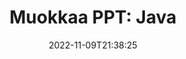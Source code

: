 ---
############################# Static ############################
layout: "auto-gen-editor"
date: 2022-11-09T21:38:25
draft: false
otherformats: doc docx docm dotx xls xlsx xlsm pptx pptm mobi epub html mhtml txt xml csv rtf odt msg eml

############################# Head ############################
head_title: "PPT Editor – Muokkaa PPT kohteessa Java"
head_description: "Kuinka muokata PPT sovelluksessa Java muutamalla koodirivillä? Käytä GroupDocs-asiakirjojen käsittelysovellusliittymiä yli 30 tiedostomuodon muokkaamiseen, päivittämiseen ja tallentamiseen."

############################# Header ############################
title: "Muokkaa PPT: Java"
description: "Tehokas ja vankka PPT-muokkaus palvelinpuolen GroupDocs.Editorilla Java-sovellusliittymille ilman Microsoftin tai Open Officen kaltaisia ​​ohjelmistoja."
bg_image: "https://cms.admin.containerize.com/templates/aspose/App_Themes/V3/images/bg/header1.png"
bg_overlay: false
button:
    enable: true
    icon: "fas fa-arrow-down"
    label: "Lataa ilmainen kokeiluversio"
    link: "https://downloads.groupdocs.com/editor/java"

############################# SubMenu ############################
submenu:
    enable: true

    left:
        img_alt: "GroupDocs.Editor for Java"
        image: "https://cms.admin.containerize.com/templates/groupdocs/images/product-logos/90x90-noborder/groupdocs-editor-java.png"
        product: "GroupDocs.Editor"
        platform: "Java"

    middle:
        button:

            # button loop
            - link: "https://apireference.groupdocs.com/editor/java"
              text: "API-viite"

            # button loop
            - link: "https://github.com/groupdocs-editor"
              text: "Esimerkkejä koodista"

            # button loop
            - link: "https://products.groupdocs.app/editor/family"
              text: "Live-demoja"

            # button loop
            - link: "https://purchase.groupdocs.com/pricing/editor/java"
              text: "Hinnoittelu"

    right:
        link_download: "https://downloads.groupdocs.com/editor"
        link_learn: "https://docs.groupdocs.com/editor/java"
        link_buy: "https://purchase.groupdocs.com"

############################# About ############################
about:
    enable: true
    title: "Tietoja GroupDocs.Editor for Java API:sta"
    content: |
        [GroupDocs.Editor for Java](/fi/editor/java/) API on oikea valinta Microsoft Word-, Excel-, PowerPointi-, Open Office -asiakirjojen ja -esitysten muokkaamiseen. GroupDocs.Editor on erillinen API, joka sopii palvelinpuolen ja taustajärjestelmän järjestelmiin, joissa vaaditaan korkeaa suorituskykyä. Se ei riipu Microsoftin tai Open Officen kaltaisista ohjelmistoista.

############################# Steps ############################
steps:
    enable: true
    title_left: "Vaiheet PPT muokkaamiseen Java"
    content_left: |
        [GroupDocs.Editor for Java](/fi/editor/java/) tarjoaa kehittäjille helpon ja suoraviivaisen tavan muokata PPT-tiedostoja muutamalla koodirivillä.
        * Luo "Editor"-luokan esiintymä, jossa on pakollinen tiedostopolku tai tavuvirta ja valinnainen "PresentationLoadOptions"-luokka ja lataa PPT-tiedosto
        * Luo ja aseta PresentationEditOptions-luokan esiintymä tiedostomuodolle PPT
        * Kutsu `Editor.Edit()`-menetelmä ja hanki PPT-dokumentti HTML-muodossa, jota on helppo muokata millä tahansa WYSIWYG-editorilla.
        * Kutsu "Editor.Save()"-menetelmä ja tallenna muokattu PPT-tiedosto käyttämällä "PresentationSaveOptions"-luokkaa

        
    title_right: "Laitteistovaatimukset"
    content_right: |
        Asiakirjan perusmuokkaus GroupDocs.Editor for Java API:illa voidaan tehdä ottamalla käyttöön muutama helppo vaihe. API-liittymiämme tuetaan kaikilla tärkeimmillä alustoilla ja käyttöjärjestelmillä. Ennen kuin suoritat alla olevan koodin, varmista, että sinulla on seuraavat edellytykset asennettuna järjestelmääsi.

        * Käyttöjärjestelmät: Microsoft Windows, Linux, MacOS
        * Kehitysympäristöt: NetBeans, IntelliJ IDEA, Eclipse
        * Kehykset: Java 7 (1.7) and above
        * Lataa tuotteen GroupDocs.Editor for Java uusin versio osoitteesta [Maven](https://repository.groupdocs.com/editor/)
        
    code: |        
        ```java
        // Load the PPT file into Editor with the optional PresentationLoadOptions
        Editor editor = new Editor("source.ppt", new PresentationLoadOptions());

        // Create and adjust the edit options
        PresentationEditOptions editOptions = new PresentationEditOptions();
        editOptions.setSlideNumber(1);//select a slide to edit

        // Open input PPT document for edit — obtain an intermediate document, that can be edited
        EditableDocument beforeEdit = editor.edit(editOptions);

        // Grab PPT document content and associated resources from editable document
        string content = beforeEdit.getEmbeddedHtml();

        // Send the content to WYSIWYG-editor, edit it there, and send edited content back to the server-side
        // This step simulates a such operation
        string updatedContent = content.replace("Title", "Edited Title");

        // Grab edited content and resources from WYSIWYG-editor and create a new EditableDocument instance from it
        EditableDocument afterEdit = EditableDocument.fromMarkup(updatedContent, null);

        // Create a save options and select a desired output format
        PresentationSaveOptions saveOptions = new PresentationSaveOptions(PresentationFormats.Ppt);

        // Save edited PPT document to the file
        editor.save(afterEdit, "edited.ppt", saveOptions);
        ```
        
############################# Demos ############################
demos:
    enable: true
    title: "PPT Editor Live Demos"
    content: |
        Muokkaa PPT heti käymällä [GroupDocs.Editor Live Demos](https://products.groupdocs.app/editor/family) -sivustolla.
        Live-demolla on seuraavat edut
        
############################# More Formats ############################
more_formats:
    enable: true
    title: "Muut tuetut editorit"
    content: |
        Voit myös muokata muita tiedostomuotoja. Katso täydellinen luettelo alla.


############################# Back to top ###############################
back_to_top:
    enable: true
---